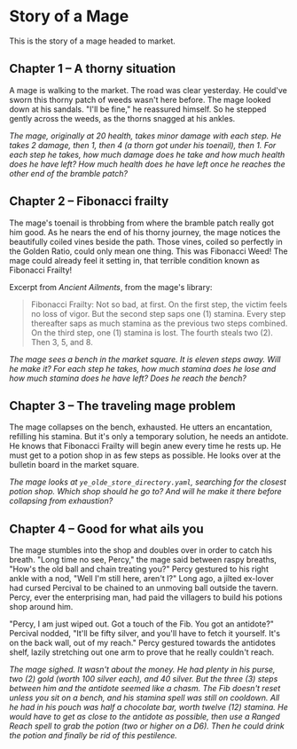 # Story of a Mage

This is the story of a mage headed to market.

## Chapter 1 – A thorny situation

A mage is walking to the market. The road was clear yesterday. He could've sworn this thorny patch of weeds wasn't here before. The mage looked down at his sandals. "I'll be fine," he reassured himself. So he stepped gently across the weeds, as the thorns snagged at his ankles.

*The mage, originally at 20 health, takes minor damage with each step. He takes 2 damage, then 1, then 4 (a thorn got under his toenail), then 1. For each step he takes, how much damage does he take and how much health does he have left? How much health does he have left once he reaches the other end of the bramble patch?*

## Chapter 2 – Fibonacci frailty

The mage's toenail is throbbing from where the bramble patch really got him good. As he nears the end of his thorny journey, the mage notices the beautifully coiled vines beside the path. Those vines, coiled so perfectly in the Golden Ratio, could only mean one thing. This was Fibonacci Weed! The mage could already feel it setting in, that terrible condition known as Fibonacci Frailty!

Excerpt from *Ancient Ailments*, from the mage's library:

> Fibonacci Frailty: Not so bad, at first. On the first step, the victim feels no loss of vigor. But the second step saps one (1) stamina. Every step thereafter saps as much stamina as the previous two steps combined. On the third step, one (1) stamina is lost. The fourth steals two (2). Then 3, 5, and 8.

*The mage sees a bench in the market square. It is eleven steps away. Will he make it? For each step he takes, how much stamina does he lose and how much stamina does he have left? Does he reach the bench?*

## Chapter 3 – The traveling mage problem

The mage collapses on the bench, exhausted. He utters an encantation, refilling his stamina. But it's only a temporary solution, he needs an antidote. He knows that Fibonacci Frailty will begin anew every time he rests up. He must get to a potion shop in as few steps as possible. He looks over at the bulletin board in the market square.

*The mage looks at `ye_olde_store_directory.yaml`, searching for the closest potion shop. Which shop should he go to? And will he make it there before collapsing from exhaustion?*

## Chapter 4 – Good for what ails you

The mage stumbles into the shop and doubles over in order to catch his breath. "Long time no see, Percy," the mage said between raspy breaths, "How's the old ball and chain treating you?" Percy gestured to his right ankle with a nod, "Well I'm still here, aren't I?" Long ago, a jilted ex-lover had cursed Percival to be chained to an unmoving ball outside the tavern. Percy, ever the enterprising man, had paid the villagers to build his potions shop around him.

"Percy, I am just wiped out. Got a touch of the Fib. You got an antidote?" Percival nodded, "It'll be fifty silver, and you'll have to fetch it yourself. It's on the back wall, out of my reach." Percy gestured towards the antidotes shelf, lazily stretching out one arm to prove that he really couldn't reach.

*The mage sighed. It wasn't about the money. He had plenty in his purse, two (2) gold (worth 100 silver each), and 40 silver. But the three (3) steps between him and the antidote seemed like a chasm. The Fib doesn't reset unless you sit on a bench, and his stamina spell was still on cooldown. All he had in his pouch was half a chocolate bar, worth twelve (12) stamina. He would have to get as close to the antidote as possible, then use a Ranged Reach spell to grab the potion (two or higher on a D6). Then he could drink the potion and finally be rid of this pestilence.*
